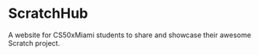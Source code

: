 # ScratchHub
A website for CS50xMiami students to share and showcase their awesome Scratch project.
